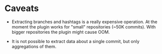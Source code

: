 # Caveats

* Extracting branches and hashtags is a really expensive operation. At the
moment the plugin works for "small" repositories (~50K commits). With bigger
repositories the plugin might cause OOM.

* It is not possible to extract data about a single commit, but only aggregations
of them.